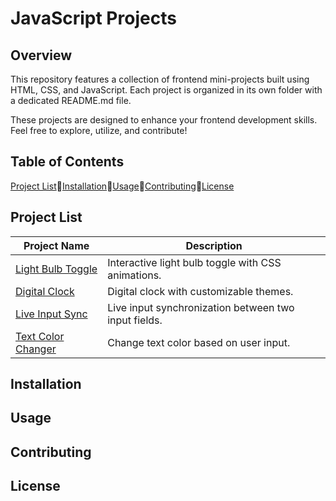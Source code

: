# JavaScript Projects

## Overview

This repository features a collection of frontend mini-projects built using HTML, CSS, and JavaScript. Each project is organized in its own folder with a dedicated README.md file.

These projects are designed to enhance your frontend development skills. Feel free to explore, utilize, and contribute!

## Table of Contents

[Project List](#project-list)🔸[Installation](#installation)🔸[Usage](#usage)🔸[Contributing](#contributing)🔸[License](#license)

## Project List

| Project Name                                             | Description                                          |
| -------------------------------------------------------- | ---------------------------------------------------- |
| [Light Bulb Toggle](./Light%20Bulb%20Toggle/README.md)   | Interactive light bulb toggle with CSS animations.   |
| [Digital Clock](./Digital%20Clock/README.md)             | Digital clock with customizable themes.              |
| [Live Input Sync](./Live%20Input%20Sync/README.md)       | Live input synchronization between two input fields. |
| [Text Color Changer](./Text%20Color%20Changer/README.md) | Change text color based on user input.               |

## Installation

## Usage

## Contributing

## License

